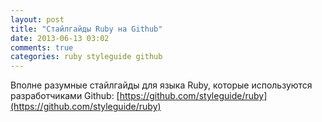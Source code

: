 ```yaml
---
layout: post
title: "Стайлгайды Ruby на Github"
date: 2013-06-13 03:02
comments: true
categories: ruby styleguide github
---
```


Вполне разумные стайлгайды для языка Ruby, которые используются разработчиками Github: [https://github.com/styleguide/ruby](https://github.com/styleguide/ruby)
